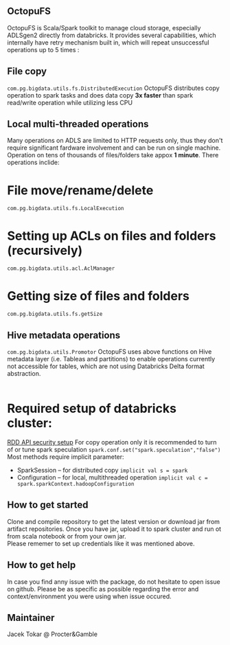 ## OctopuFS
OctopuFS is Scala/Spark toolkit to manage cloud storage, especially ADLSgen2 directly from databricks. It provides several capabilities, which internally have retry mechanism built in, which will repeat unsuccessful operations up to 5 times :
## File copy 
```com.pg.bigdata.utils.fs.DistributedExecution```
OctopuFS distributes copy operation to spark tasks and does data copy **3x faster** than spark read/write operation while utilizing less CPU
## Local multi-threaded operations
Many operations on ADLS are limited to HTTP requests only, thus they don't require significant fardware involvement and can be run on single machine. Operation on tens of thousands of files/folders take appox **1 minute**. There operations inclide:
# File move/rename/delete
```com.pg.bigdata.utils.fs.LocalExecution```
# Setting up ACLs on files and folders (recursively)
```com.pg.bigdata.utils.acl.AclManager```
# Getting size of files and folders
```com.pg.bigdata.utils.fs.getSize```
<br>
## Hive metadata operations 
```com.pg.bigdata.utils.Promotor```
OctopuFS uses above functions on Hive metadata layer (i.e. Tableas and partitions) to enable operations currently not accessible for tables, which are not using Databricks Delta format abstraction.
<BR><BR>
# Required setup of databricks cluster:
[RDD API security setup](https://docs.microsoft.com/en-us/azure/databricks/data/data-sources/azure/azure-datalake-gen2#rdd-api)
For copy operation only it is recommended to turn of or tune spark speculation ```spark.conf.set("spark.speculation","false")```
Most methods require implicit parameter:<BR>
  * SparkSession – for distributed copy ```implicit val s = spark```<BR>
  * Configuration – for local, multithreaded operation ```implicit val c = spark.sparkContext.hadoopConfiguration```<BR>

## How to get started
Clone and compile repository to get the latest version or download jar from artifact repositories. Once you have jar, upload it to spark cluster and run ot from scala notebook or from your own jar.<BR>
Please rememer to set up credentials like it was mentioned above.

## How to get help
In case you find anny issue with the package, do not hesitate to open issue on github. Please be as specific as possible regarding the error and context/environment you were using when issue occured.

## Maintainer
Jacek Tokar @ Procter&Gamble
